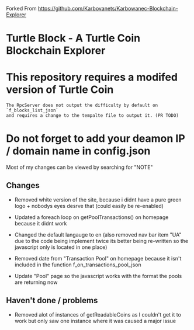 Forked From https://github.com/Karbovanets/Karbowanec-Blockchain-Explorer

# Turtle Block - A Turtle Coin Blockchain Explorer
# This repository requires a modifed version of Turtle Coin
    The RpcServer does not output the difficulty by default on `f_blocks_list_json`
    and requires a change to the tempalte file to output it. (PR TODO)
# Do not forget to add your deamon IP / domain name in config.json 

Most of my changes can be viewed by searching for "NOTE"

## Changes
- Removed white version of the site, because i didnt have a pure green logo +
    nobodys eyes desrve that (could easily be re-enabled)

- Updated a foreach loop on getPoolTransactions() on homepage because it didnt
    work

- Changed the default langauge to en (also removed nav bar item "UA" due to the code
    being implement twice its better being re-written so the javascript only
    is located in one place)

- Removed date from "Transaction Pool" on homepage because it isn't included
    in the function f_on_transactions_pool_json

-  Update "Pool" page so the javascript works with the format the pools are
    returning now

##  Haven't done / problems
 - Removed alot of instances of getReadableCoins as I couldn't get it to work
   but only saw one instance where it was caused a major issue
 

